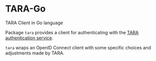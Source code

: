 # TARA-Go

TARA Client in Go language

Package `tara` provides a client for authenticating with the [TARA authentication
service](https://e-gov.github.io/TARA-Doku/).

`tara` wraps an OpenID Connect client with some specific choices and
adjustments made by TARA.
